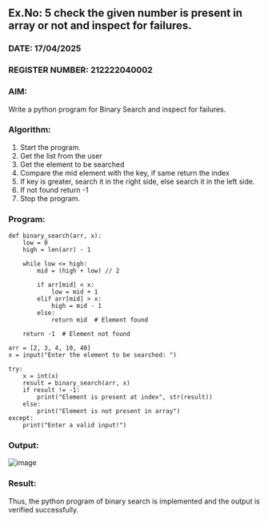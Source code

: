 ## Ex.No: 5 check the given number is present in array or not and inspect for failures.
### DATE: 17/04/2025
### REGISTER NUMBER: 212222040002
### AIM: 
Write a python program for Binary Search and inspect for failures.

### Algorithm:

1.  Start the program.
2.	Get the list from the user
3.	Get the element to be searched
4.	Compare the mid element with the key, if same return the index
5.	If key is greater, search it in the right side, else search it in the left side.
6.	If not found return -1
7.	Stop the program.

### Program:
```
def binary_search(arr, x):
    low = 0
    high = len(arr) - 1

    while low <= high:
        mid = (high + low) // 2

        if arr[mid] < x:
            low = mid + 1
        elif arr[mid] > x:
            high = mid - 1
        else:
            return mid  # Element found

    return -1  # Element not found

arr = [2, 3, 4, 10, 40]
x = input("Enter the element to be searched: ")

try:
    x = int(x)
    result = binary_search(arr, x)
    if result != -1:
        print("Element is present at index", str(result))
    else:
        print("Element is not present in array")
except:
    print("Enter a valid input!")
```




### Output:
![image](https://github.com/user-attachments/assets/a4b7b558-1ba1-4df3-b4fd-2041d51d405e)



### Result:
Thus, the python program of binary search is implemented and the output is verified successfully.


